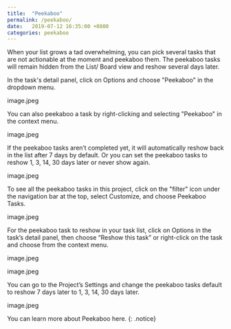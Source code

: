 ```yaml
---
title:  "Peekaboo"
permalink: /peekaboo/
date:   2019-07-12 16:35:00 +0800
categories: peekaboo 
---
```

When your list grows a tad overwhelming, you can pick several tasks that are not actionable at the moment and peekaboo them. The peekaboo tasks will remain hidden from the List/ Board view and reshow several days later. 

In the task's detail panel, click on Options and choose "Peekaboo" in the dropdown menu.

image.jpeg

You can also peekaboo a task by right-clicking and selecting "Peekaboo" in the context menu.

image.jpeg

If the peekaboo tasks aren’t completed yet, it will automatically reshow back in the list after 7 days by default. Or you can set the peekaboo tasks to reshow 1, 3, 14, 30 days later or never show again. 

image.jpeg

To see all the peekaboo tasks in this project, click on the "filter" icon under the navigation bar at the top, select Customize, and choose Peekaboo Tasks. 

image.jpeg

For the peekaboo task to reshow in your task list, click on Options in the task’s detail panel, then choose “Reshow this task” or right-click on the task and choose from the context menu. 

image.jpeg

image.jpeg

You can go to the Project’s Settings and change the peekaboo tasks default to reshow 7 days later to 1, 3, 14, 30 days later.

image.jpeg

You can learn more about Peekaboo here.
{: .notice}